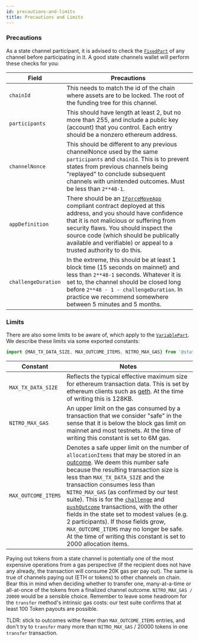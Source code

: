 ```yaml
---
id: precautions-and-limits
title: Precautions and Limits
---
```


### Precautions

As a state channel participant, it is advised to check the [`FixedPart`](./execute-state-transitions#fixed-and-variable-parts) of any channel before participating in it. A good state channels wallet will perform these checks for you:

| Field               | Precautions                                                                                                                                                                                                                                                                                                                                                 |
| ------------------- | ----------------------------------------------------------------------------------------------------------------------------------------------------------------------------------------------------------------------------------------------------------------------------------------------------------------------------------------------------------- |
| `chainId`           | This needs to match the id of the chain where assets are to be locked. The root of the funding tree for this channel.                                                                                                                                                                                                                                       |
| `participants`      | This should have length at least 2, but no more than 255, and include a public key (account) that you control. Each entry should be a nonzero ethereum address.                                                                                                                                                                                             |
| `channelNonce`      | This should be different to any previous channelNonce used by the same `participants` and `chainId`. This is to prevent states from previous channels being "replayed" to conclude subsequent channels with unintended outcomes. Must be less than `2**48-1`.                                                                                               |
| `appDefinition`     | There should be an [`IForceMoveApp`](../../contract-api/natspec/IForceMoveApp) compliant contract deployed at this address, and you should have confidence that it is not malicious or suffering from security flaws. You should inspect the source code (which should be publically available and verifiable) or appeal to a trusted authority to do this. |
| `challengeDuration` | In the extreme, this should be at least 1 block time (15 seconds on mainnet) and less than `2**48-1` seconds. Whatever it is set to, the channel should be closed long before `2**48 - 1 - challengeDuration`. In practice we recommend somewhere between 5 minutes and 5 months.                                                                           |

### Limits

There are also some limits to be aware of, which apply to the [`VariablePart`](./execute-state-transitions#fixed-and-variable-parts). We describe these limits via some exported constants:

```typescript
import {MAX_TX_DATA_SIZE, MAX_OUTCOME_ITEMS, NITRO_MAX_GAS} from '@statechannels/nitro-protocol';
```

| Constant            | Notes                                                                                                                                                                                                                                                                                                                                                                                                                                                                                                                                                                                                                                                                                                                        |
| ------------------- | ---------------------------------------------------------------------------------------------------------------------------------------------------------------------------------------------------------------------------------------------------------------------------------------------------------------------------------------------------------------------------------------------------------------------------------------------------------------------------------------------------------------------------------------------------------------------------------------------------------------------------------------------------------------------------------------------------------------------------- |
| `MAX_TX_DATA_SIZE`  | Reflects the typical effective maximum size for ethereum transaction data. This is set by ethereum clients such as [geth](https://github.com/ethereum/go-ethereum). At the time of writing this is 128KB.                                                                                                                                                                                                                                                                                                                                                                                                                                                                                                                    |
| `NITRO_MAX_GAS`     | An upper limit on the gas consumed by a transaction that we consider "safe" in the sense that it is below the block gas limit on mainnet and most testnets. At the time of writing this constant is set to 6M gas.                                                                                                                                                                                                                                                                                                                                                                                                                                                                                                           |
| `MAX_OUTCOME_ITEMS` | Denotes a safe upper limit on the number of `allocationItems` that may be stored in an [outcome](./outcomes#outcomes-that-allocate). We deem this number safe because the resulting transaction size is less than `MAX_TX_DATA_SIZE` and the transaction consumes less than `NITRO_MAX_GAS` (as confirmed by our test suite). This is for the [`challenge`](../../contract-api/natspec/ForceMove#challenge) and [`pushOutcome`](../../contract-api/natspec/NitroAdjudicator#pushoutcome) transactions, with the other fields in the state set to modest values (e.g. 2 participants). If those fields grow, `MAX_OUTCOME_ITEMS` may no longer be safe. At the time of writing this constant is set to 2000 allocation items. |

Paying out tokens from a state channel is potentially one of the most expensive operations from a gas perspective (if the recipient does not have any already, the transaction will consume 20K gas per pay out). The same is true of channels paying out (ETH or tokens) to other channels on chain. Bear this in mind when deciding whether to transfer one, many-at-a-time or all-at-once of the tokens from a finalized channel outcome. `NITRO_MAX_GAS / 20000` would be a sensible choice. Remember to leave some headroom for the `transfer` method's intrinsic gas costs: our test suite confirms that at least 100 Token payouts are possible.

TLDR: stick to outcomes withe fewer than `MAX_OUTCOME_ITEMS` entries, and don't try to `transfer` many more than `NITRO_MAX_GAS` / 20000 tokens in one `transfer` transaction.
